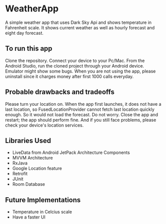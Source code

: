 # WeatherApp
A simple weather app that uses Dark Sky Api and shows temperature in Fahrenheit scale. It shows current weather as well as hourly forecast and eight day forecast.
## To run this app
Clone the repository. Connect your device to your Pc/Mac. From the Android Studio, run the cloned project through your 
Android device. Emulator might show some bugs. When you are not using the app, please uninstall since it charges money
after first 1000 calls everyday.
## Probable drawbacks and tradeoffs
Please turn your location on. When the app first launches, it does not have a last location, so FusedLocationProvider cannot fetch last location quickly enough.
So it would not load the forecast. Do not worry. Close the app and restart; the app should perform fine. And if you still
face problems, please check your device's location services. 
## Libraries Used
* LiveData from Android JetPack Architecture Components
* MVVM Architecture
* RxJava
* Google Location feature
* Retrofit
* JUnit
* Room Database
## Future Implementations
* Temperature in Celcius scale
* Have a faster UI
